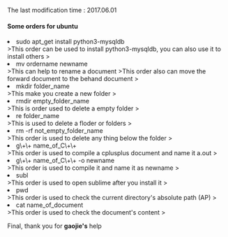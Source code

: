 The last modification time : 2017.06.01
<h4>Some orders for ubuntu</h4>
<li>sudo apt_get install python3-mysqldb</li>
>This order can be used to install python3-mysqldb, you can also use it to install others
>

<li>mv ordername newname</li>
>This can help to rename a document
>This order also can move the forward document to the behand document
>

<li>mkdir folder_name</li>
>This make you create a new folder
>

<li>rmdir empty_folder_name</li>
>This is order used to delete a empty folder
>

<li>re folder_name</li>
>This is used to delete a floder or folders
>

<li>rm -rf not_empty_folder_name</li>
>This order is used to delete any thing below the folder
>

<li>g\+\+ name_of_C\+\+</li>
>This order is used to compile a cplusplus document and name it a.out
>

<li>g\+\+ name_of_C\+\+ -o newname</li>
>This order is used to compile it and name it as newname
>

<li>subl</li>
>This order is used to open sublime after you install it
>

<li>pwd</li>
>This order is used to check the current directory's absolute path (AP)
>

<li>cat name_of_document</li>
>This order is used to check the document's content
>

Final, thank you for __gaojie's__ help
